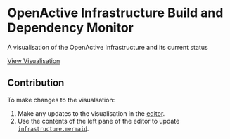 # OpenActive Infrastructure Build and Dependency Monitor

A visualisation of the OpenActive Infrastructure and its current status

[View Visualisation](http://openactive.io/infrastructure-monitor/)

## Contribution

To make changes to the visualsation:

1. Make any updates to the visualisation in the [editor](http://openactive.io/infrastructure-monitor/editor.html).
2. Use the contents of the left pane of the editor to update [`infrastructure.mermaid`](https://github.com/openactive/infrastructure-monitor/blob/master/infrastructure.mermaid).
